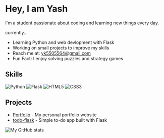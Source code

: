 # Hey, I am Yash

I'm a student passionate about coding and learning new things every day.

currently...

- Learning Python and web devlopment with Flask
- Working on small projects to improve my skills
- Reach me at: yk5505564@gmail.com
- Fun Fact: I enjoy solving puzzles and strategy games

## Skills 

![Python](https://img.shields.io/badge/-Python-3776AB?style=flat-square&logo=python&logoColor=white)
![Flask](https://img.shields.io/badge/-Flask-000000?style=flat-square&logo=flask&logoColor=white)
![HTML5](https://img.shields.io/badge/-HTML5-E34F26?style=flat-square&logo=html5&logoColor=white)
![CSS3](https://img.shields.io/badge/-CSS3-1572B6?style=flat-square&logo=css3&logoColor=white)

## Projects 

- [Portfolio](https://github.com/yaashhX/Portfolio) - My personal portfolio website
- [todo-flask](https://github.com/yaashhX/todo-flask) - Simple to-do app built with Flask  

![My GitHub stats](https://github-readme-stats.vercel.app/api?username=yaashhX&show_icons=true&theme=radical)
